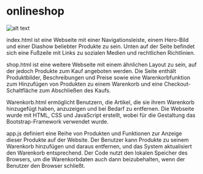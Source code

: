 # onlineshop
![alt text](imag/Readme.png)

index.html ist eine Webseite mit einer Navigationsleiste, einem Hero-Bild und einer Diashow beliebter Produkte zu sein. Unten auf der Seite befindet sich eine Fußzeile mit Links zu sozialen Medien und rechtlichen Richtlinien.

shop.html ist eine weitere Webseite mit einem ähnlichen Layout zu sein, auf der jedoch Produkte zum Kauf angeboten werden. Die Seite enthält Produktbilder, Beschreibungen und Preise sowie eine Warenkorbfunktion zum Hinzufügen von Produkten zu einem Warenkorb und eine Checkout-Schaltfläche zum Abschließen des Kaufs.

Warenkorb.html ermöglicht Benutzern, die Artikel, die sie ihrem Warenkorb hinzugefügt haben, anzuzeigen und bei Bedarf zu entfernen. Die Webseite wurde mit HTML, CSS und JavaScript erstellt, wobei für die Gestaltung das Bootstrap-Framework verwendet wurde.

app.js definiert eine Reihe von Produkten und Funktionen zur Anzeige dieser Produkte auf der Website. Der Benutzer kann Produkte zu seinem Warenkorb hinzufügen und daraus entfernen, und das System aktualisiert den Warenkorb entsprechend. Der Code nutzt den lokalen Speicher des Browsers, um die Warenkorbdaten auch dann beizubehalten, wenn der Benutzer den Browser schließt.
